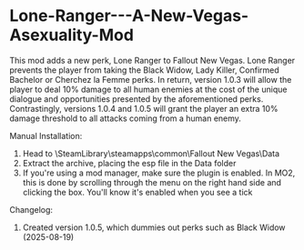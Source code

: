 # Lone-Ranger---A-New-Vegas-Asexuality-Mod
This mod adds a new perk, Lone Ranger to Fallout New Vegas. Lone Ranger prevents the player from taking the Black Widow, Lady Killer, Confirmed Bachelor or Cherchez la Femme perks. In return, version 1.0.3 will allow the player to deal 10% damage to all human enemies at the cost of the unique dialogue and opportunities presented by the aforementioned perks. Contrastingly, versions 1.0.4 and 1.0.5 will grant the player an extra 10% damage threshold to all attacks coming from a human enemy.


Manual Installation:

1. Head to \SteamLibrary\steamapps\common\Fallout New Vegas\Data
2. Extract the archive, placing the esp file in the Data folder
3. If you're using a mod manager, make sure the plugin is enabled. In MO2, this is done by scrolling through the menu on the right hand side and clicking the box. You'll know it's enabled when you see a tick


Changelog:
1. Created version 1.0.5, which dummies out perks such as Black Widow (2025-08-19)
